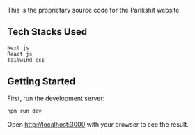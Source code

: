 This is the proprietary source code for the Parikshit website

## Tech Stacks Used

```
Next js
React js
Tailwind css
```

## Getting Started

First, run the development server:

```bash
npm run dev
```

Open [http://localhost:3000](http://localhost:3000) with your browser to see the result.